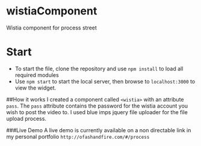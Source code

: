 # wistiaComponent
Wistia component for process street

# Start

* To start the file, clone the repository and use `npm install` to load all required modules
* Use `npm start` to start the local server, then browse to `localhost:3000` to view the widget.

##How it works
I created a component called `<wistia>` with an attribute `pass`. The `pass` attribute
contains the password for the wistia account you wish to post the video to.
I used blue imps jquery file uploader for the file upload process.

###Live Demo
A live demo is currently available on a non directable link in my personal portfolio
`http://ofashandfire.com/#/process`
